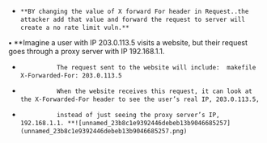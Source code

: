 
-     **BY changing the value of X forward For header in Request..the attacker add that value and forward the request to server will create a no rate limit vuln.**

   

**•** 				**Imagine a user with IP 203.0.113.5 visits a website, but their request goes through a proxy server with IP 192.168.1.1. 
- 				The request sent to the website will include:  makefile  X-Forwarded-For: 203.0.113.5  
- 				When the website receives this request, it can look at the X-Forwarded-For header to see the user’s real IP, 203.0.113.5, 
- 				instead of just seeing the proxy server’s IP, 192.168.1.1. **![unnamed_23b8c1e9392446debeb13b9046685257](unnamed_23b8c1e9392446debeb13b9046685257.png)
